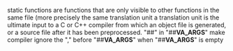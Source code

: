 static functions are functions that are only visible to other functions
in the same file (more precisely the same translation unit
a translation unit is the ultimate input to a C or C++ compiler
from which an object file is generated, or a source file after
it has been preprocessed.
"##" in "##__VA_ARGS__" make compiler ignore the "," before "##__VA_ARGS__"
when "##__VA_ARGS__" is empty